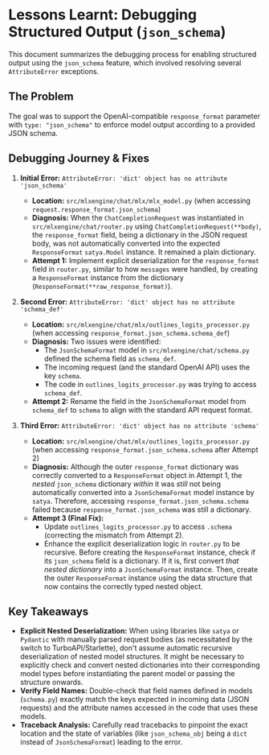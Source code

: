# Lessons Learnt: Debugging Structured Output (`json_schema`)

This document summarizes the debugging process for enabling structured output using the `json_schema` feature, which involved resolving several `AttributeError` exceptions.

## The Problem

The goal was to support the OpenAI-compatible `response_format` parameter with `type: "json_schema"` to enforce model output according to a provided JSON schema.

## Debugging Journey & Fixes

1.  **Initial Error:** `AttributeError: 'dict' object has no attribute 'json_schema'`
    *   **Location:** `src/mlxengine/chat/mlx/mlx_model.py` (when accessing `request.response_format.json_schema`)
    *   **Diagnosis:** When the `ChatCompletionRequest` was instantiated in `src/mlxengine/chat/router.py` using `ChatCompletionRequest(**body)`, the `response_format` field, being a dictionary in the JSON request body, was not automatically converted into the expected `ResponseFormat` `satya.Model` instance. It remained a plain dictionary.
    *   **Attempt 1:** Implement explicit deserialization for the `response_format` field in `router.py`, similar to how `messages` were handled, by creating a `ResponseFormat` instance from the dictionary (`ResponseFormat(**raw_response_format)`).

2.  **Second Error:** `AttributeError: 'dict' object has no attribute 'schema_def'`
    *   **Location:** `src/mlxengine/chat/mlx/outlines_logits_processor.py` (when accessing `response_format.json_schema.schema_def`)
    *   **Diagnosis:** Two issues were identified:
        *   The `JsonSchemaFormat` model in `src/mlxengine/chat/schema.py` defined the schema field as `schema_def`.
        *   The incoming request (and the standard OpenAI API) uses the key `schema`.
        *   The code in `outlines_logits_processor.py` was trying to access `schema_def`.
    *   **Attempt 2:** Rename the field in the `JsonSchemaFormat` model from `schema_def` to `schema` to align with the standard API request format.

3.  **Third Error:** `AttributeError: 'dict' object has no attribute 'schema'`
    *   **Location:** `src/mlxengine/chat/mlx/outlines_logits_processor.py` (when accessing `response_format.json_schema.schema` after Attempt 2)
    *   **Diagnosis:** Although the outer `response_format` dictionary was correctly converted to a `ResponseFormat` object in Attempt 1, the *nested* `json_schema` dictionary *within* it was *still* not being automatically converted into a `JsonSchemaFormat` model instance by `satya`. Therefore, accessing `response_format.json_schema.schema` failed because `response_format.json_schema` was still a dictionary.
    *   **Attempt 3 (Final Fix):**
        *   Update `outlines_logits_processor.py` to access `.schema` (correcting the mismatch from Attempt 2).
        *   Enhance the explicit deserialization logic in `router.py` to be recursive. Before creating the `ResponseFormat` instance, check if its `json_schema` field is a dictionary. If it is, first convert *that nested dictionary* into a `JsonSchemaFormat` instance. Then, create the outer `ResponseFormat` instance using the data structure that now contains the correctly typed nested object.

## Key Takeaways

*   **Explicit Nested Deserialization:** When using libraries like `satya` or `Pydantic` with manually parsed request bodies (as necessitated by the switch to TurboAPI/Starlette), don't assume automatic recursive deserialization of nested model structures. It might be necessary to explicitly check and convert nested dictionaries into their corresponding model types before instantiating the parent model or passing the structure onwards.
*   **Verify Field Names:** Double-check that field names defined in models (`schema.py`) exactly match the keys expected in incoming data (JSON requests) and the attribute names accessed in the code that uses these models.
*   **Traceback Analysis:** Carefully read tracebacks to pinpoint the exact location and the state of variables (like `json_schema_obj` being a `dict` instead of `JsonSchemaFormat`) leading to the error. 